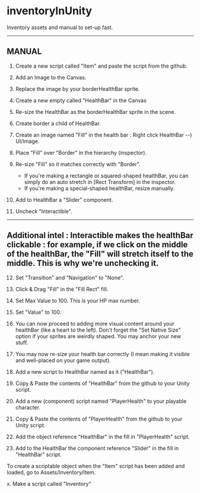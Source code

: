 # inventoryInUnity
Inventory assets and manual to set-up fast.

----------
  MANUAL 
----------

1. Create a new script called "Item" and paste the script from the github.

2. Add an Image to the Canvas.

3. Replace the image by your borderHealthBar sprite.

4. Create a new empty called "HealthBar" in the Canvas

5. Re-size the HealthBar as the borderHealthBar sprite in the scene.

6. Create border a child of HealthBar.

7. Create an image named "Fill" in the health bar : Right click HealthBar --) UI/Image.

8. Place "Fill" over "Border" in the hierarchy (inspector).

9. Re-size "Fill" so it matches correctly with "Border".
    - If you're making a rectangle or squared-shaped healthBar, you can simply do an auto stretch in [Rect Transform] in the inspector.
    - If you're making a special-shaped healthBar, resize manually.

10. Add to HealthBar a "Slider" component.

11. Uncheck "Interactible".
---------------------------
Additional intel :
Interactible makes the healthBar clickable : for example, if we click on the middle of the healthBar, the "Fill" will stretch itself to the middle. This is why we're unchecking it.
---------------------------

12. Set "Transition" and "Navigation" to "None".

13. Click & Drag "Fill" in the "Fill Rect" fill.

14. Set Max Value to 100. This is your HP max number.

15. Set "Value" to 100.

16. You can now proceed to adding more visual content around your healthBar (like a heart to the left).
Don't forget the "Set Native Size" option if your sprites are weirdly shaped.
You may anchor your new stuff.

17. You may now re-size your health bar correctly (I mean making it visible and well-placed on your game output).

18. Add a new script to HealthBar named as it ("HealthBar").

19. Copy & Paste the contents of "HealthBar" from the github to your Unity script.

20. Add a new (component) script named "PlayerHealth" to your playable character.

21. Copy & Paste the contents of "PlayerHealth" from the github to your Unity script.

22. Add the object reference "HealthBar" in the fill in "PlayerHealth" script.

22. Add to the HealthBar the component reference "Slider" in the fill in "HealthBar" script.

To create a scriptable object when the "Item" script has been added and loaded, go to Assets/Inventory/Item.




x. Make a script called "Inventory"
